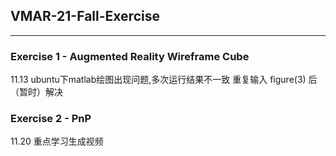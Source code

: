 ## VMAR-21-Fall-Exercise

---
### Exercise 1 - Augmented Reality Wireframe Cube

11.13
ubuntu下matlab绘图出现问题,多次运行结果不一致
重复输入 figure(3) 后（暂时）解决

### Exercise 2 - PnP

11.20
重点学习生成视频